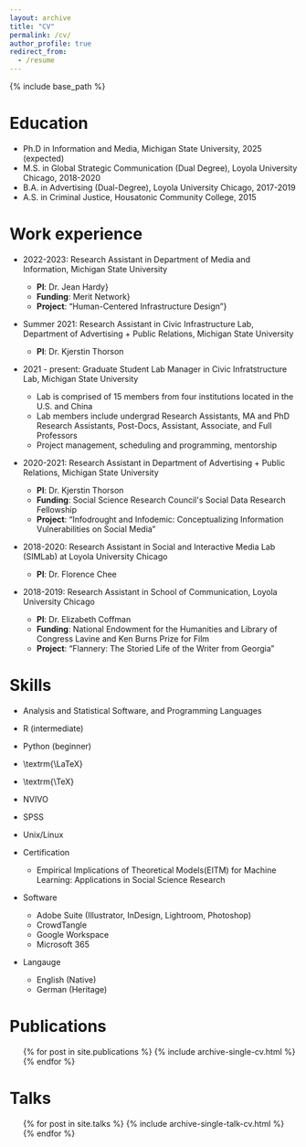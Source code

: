 ```yaml
---
layout: archive
title: "CV"
permalink: /cv/
author_profile: true
redirect_from:
  - /resume
---
```


{% include base_path %}

Education
======
* Ph.D in Information and Media, Michigan State University, 2025 (expected)
* M.S. in Global Strategic Communication (Dual Degree), Loyola University Chicago, 2018-2020
* B.A. in Advertising (Dual-Degree), Loyola University Chicago, 2017-2019
* A.S. in Criminal Justice, Housatonic Community College, 2015

Work experience
======
* 2022-2023: Research Assistant in Department of Media and Information,  Michigan State University 
  * <b>PI</b>: Dr. Jean Hardy}
  * <b>Funding</b>: Merit Network}
  * <b>Project</b>: “Human-Centered Infrastructure Design”}

* Summer 2021: Research Assistant in Civic Infrastructure Lab, Department of Advertising + Public Relations, Michigan State University
  * <b>PI</b>: Dr. Kjerstin Thorson

* 2021 - present: Graduate Student Lab Manager in Civic Infratstructure Lab, Michigan State University
  * Lab is comprised of 15 members from four institutions located in the U.S. and China
  * Lab members include undergrad Research Assistants, MA and PhD Research Assistants, Post-Docs, Assistant, Associate, and Full Professors
  * Project management, scheduling and programming, mentorship

* 2020-2021: Research Assistant in Department of Advertising + Public Relations, Michigan State University
  * <b>PI</b>: Dr. Kjerstin Thorson
  * <b>Funding</b>: Social Science Research Council's Social Data Research Fellowship
  * <b>Project</b>: “Infodrought and Infodemic: Conceptualizing Information Vulnerabilities on Social Media”

* 2018-2020: Research Assistant in Social and Interactive Media Lab (SIMLab) at Loyola University Chicago
  * <b>PI</b>: Dr. Florence Chee

* 2018-2019: Research Assistant in School of Communication, Loyola University Chicago
  * <b>PI</b>: Dr. Elizabeth Coffman
  * <b>Funding</b>: National Endowment for the Humanities and Library of Congress Lavine and Ken Burns Prize for Film
  * <b>Project</b>: “Flannery: The Storied Life of the Writer from Georgia”
  
Skills
======
 * Analysis and Statistical Software, and Programming Languages 
  * R (intermediate)
  * Python (beginner)
  * \textrm{\LaTeX}
  * \textrm{\TeX}
  * NVIVO
  * SPSS
  * Unix/Linux

* Certification
  * Empirical Implications of Theoretical Models(EITM) for Machine Learning: Applications in Social Science Research

* Software
  * Adobe Suite (Illustrator, InDesign, Lightroom, Photoshop)
  * CrowdTangle
  * Google Workspace
  * Microsoft 365

* Langauge
  * English (Native)
  * German (Heritage)

Publications
======
  <ul>{% for post in site.publications %}
    {% include archive-single-cv.html %}
  {% endfor %}</ul>
  
Talks
======
  <ul>{% for post in site.talks %}
    {% include archive-single-talk-cv.html %}
  {% endfor %}</ul>
  

  


